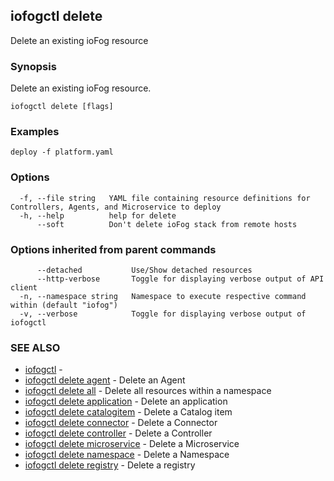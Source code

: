 ## iofogctl delete

Delete an existing ioFog resource

### Synopsis

Delete an existing ioFog resource.

```
iofogctl delete [flags]
```

### Examples

```
deploy -f platform.yaml
```

### Options

```
  -f, --file string   YAML file containing resource definitions for Controllers, Agents, and Microservice to deploy
  -h, --help          help for delete
      --soft          Don't delete ioFog stack from remote hosts
```

### Options inherited from parent commands

```
      --detached           Use/Show detached resources
      --http-verbose       Toggle for displaying verbose output of API client
  -n, --namespace string   Namespace to execute respective command within (default "iofog")
  -v, --verbose            Toggle for displaying verbose output of iofogctl
```

### SEE ALSO

* [iofogctl](iofogctl.md)	 - 
* [iofogctl delete agent](iofogctl_delete_agent.md)	 - Delete an Agent
* [iofogctl delete all](iofogctl_delete_all.md)	 - Delete all resources within a namespace
* [iofogctl delete application](iofogctl_delete_application.md)	 - Delete an application
* [iofogctl delete catalogitem](iofogctl_delete_catalogitem.md)	 - Delete a Catalog item
* [iofogctl delete connector](iofogctl_delete_connector.md)	 - Delete a Connector
* [iofogctl delete controller](iofogctl_delete_controller.md)	 - Delete a Controller
* [iofogctl delete microservice](iofogctl_delete_microservice.md)	 - Delete a Microservice
* [iofogctl delete namespace](iofogctl_delete_namespace.md)	 - Delete a Namespace
* [iofogctl delete registry](iofogctl_delete_registry.md)	 - Delete a registry


